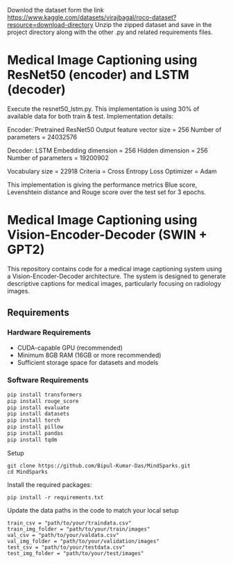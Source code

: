Downlod the dataset form the link https://www.kaggle.com/datasets/virajbagal/roco-dataset?resource=download-directory
Unzip the zipped dataset and save in the project directory along with the other .py and related requirements files.

# Medical Image Captioning using ResNet50 (encoder) and LSTM (decoder) 

Execute the resnet50_lstm.py. This implementation is using 30% of available data for both train & test. Implementation details:

Encoder:`Pretrained ResNet50
	   Output feature vector size = 256
	   Number of parameters = 24032576

Decoder: LSTM
	    Embedding dimension = 256
	    Hidden dimension = 256
	    Number of parameters = 19200902

Vocabulary size = 22918
Criteria = Cross Entropy Loss
Optimizer = Adam

This implementation is giving the performance metrics Blue score, Levenshtein distance and Rouge score over the test set for 3 epochs.


# Medical Image Captioning using Vision-Encoder-Decoder (SWIN + GPT2)

This repository contains code for a medical image captioning system using a Vision-Encoder-Decoder architecture. The system is designed to generate descriptive captions for medical images, particularly focusing on radiology images.

## Requirements

### Hardware Requirements
- CUDA-capable GPU (recommended)
- Minimum 8GB RAM (16GB or more recommended)
- Sufficient storage space for datasets and models

### Software Requirements
```python
pip install transformers
pip install rouge_score
pip install evaluate
pip install datasets
pip install torch
pip install pillow
pip install pandas
pip install tqdm
```

 Setup

```
git clone https://github.com/Bipul-Kumar-Das/MindSparks.git
cd MindSparks
```

Install the required packages:
```
pip install -r requirements.txt
```

Update the data paths in the code to match your local setup
```
train_csv = "path/to/your/traindata.csv"
train_img_folder = "path/to/your/train/images"
val_csv = "path/to/your/valdata.csv"
val_img_folder = "path/to/your/validation/images"
test_csv = "path/to/your/testdata.csv"
test_img_folder = "path/to/your/test/images"
```
